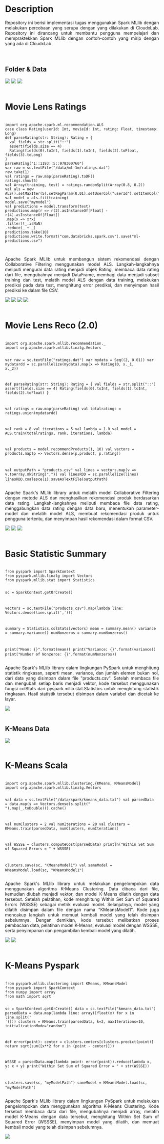 # Description
<div align="justify">
Repository ini berisi implementasi tugas menggunakan Spark MLlib dengan melakukan percobaan yang serupa dengan yang dilakukan di CloudxLab. Repository ini dirancang untuk membantu pengguna mempelajari dan mempraktekkan Spark MLlib dengan contoh-contoh yang mirip dengan yang ada di CloudxLab.
</div>
<br><br>

## Folder & Data

<img src="folder.png" />
<img src="data.png" />
<img src="hasil 1.1.png" />
<br><br>

# Movie Lens Ratings

<div>
  <pre>
    <code>
import org.apache.spark.ml.recommendation.ALS
case class Rating(userId: Int, movieId: Int, rating: Float, timestamp: Long)
def parseRating(str: String): Rating = {
  val fields = str.split("::")
  assert(fields.size == 4)
  Rating(fields(0).toInt, fields(1).toInt, fields(2).toFloat, fields(3).toLong)
}
parseRating("1::1193::5::978300760")
var raw = sc.textFile("/data/ml-1m/ratings.dat")
raw.take(1)
val ratings = raw.map(parseRating).toDF()
ratings.show(5)
val Array(training, test) = ratings.randomSplit(Array(0.8, 0.2))
val als = new ALS().setMaxIter(5).setRegParam(0.01).setUserCol("userId").setItemCol("movieId").setRatingCol("rating")
val model = als.fit(training)
model.save("mymodel")
val predictions = model.transform(test)
predictions.map(r => r(2).asInstanceOf[Float] - r(4).asInstanceOf[Float])
.map(x => x*x)
.filter(!_.isNaN)
.reduce(_ + _)
predictions.take(10)
predictions.write.format("com.databricks.spark.csv").save("ml-predictions.csv")
    </code>
  </pre>
  <p align="justify">
  Apache Spark MLlib untuk membangun sistem rekomendasi dengan Collaborative Filtering menggunakan model ALS. Langkah-langkahnya meliputi mengurai data rating menjadi objek Rating, membaca data rating dari file, mengubahnya menjadi DataFrame, membagi data menjadi subset training dan test, melatih model ALS dengan data training, melakukan prediksi pada data test, menghitung error prediksi, dan menyimpan hasil prediksi ke dalam file CSV.
  </p>
</div>
<img src="step 1.1.png"/>
<img src="step 1.2.png"/>
<img src="step 1.3.png"/>
<img src="hasil 1.2.png"/>
<br><br>

# Movie Lens Reco (2.0)

<div>
  <pre>
    <code>
import org.apache.spark.mllib.recommendation._
import org.apache.spark.mllib.linalg.Vectors

var raw = sc.textFile("ratings.dat")
var mydata = Seq((2, 0.01))
var mydatardd = sc.parallelize(mydata).map(x => Rating(0, x._1, x._2))

def parseRating(str: String): Rating = {
  val fields = str.split("::")
  assert(fields.size == 4)
  Rating(fields(0).toInt, fields(1).toInt, fields(2).toFloat)
}

val ratings = raw.map(parseRating)
val totalratings = ratings.union(mydatardd)

val rank = 8
val iterations = 5
val lambda = 1.0
val model = ALS.train(totalratings, rank, iterations, lambda)

val products = model.recommendProducts(1, 10)
val vectors = products.map(p => Vectors.dense(p.product, p.rating)) 

val outputPath = "products.csv"
val lines = vectors.map(v => v.toArray.mkString(","))
val linesRDD = sc.parallelize(lines)
linesRDD.coalesce(1).saveAsTextFile(outputPath)
    </code>
  </pre>
  <p align="justify">
   Apache Spark's MLlib library untuk melatih model Collaborative Filtering dengan metode ALS dan menghasilkan rekomendasi produk berdasarkan data rating. Langkah-langkahnya meliputi membaca file data rating, menggabungkan data rating dengan data baru, menentukan parameter-model dan melatih model ALS, membuat rekomendasi produk untuk pengguna tertentu, dan menyimpan hasil rekomendasi dalam format CSV.
  </p>
</div>
<img src="step 2.1.png"/>
<img src="step 2.2.png"/>
<img src="step 2.3.png"/>
<br><br>

# Basic Statistic Summary

<div>
  <pre>
    <code>
from pyspark import SparkContext
from pyspark.mllib.linalg import Vectors
from pyspark.mllib.stat import Statistics

sc = SparkContext.getOrCreate()

vectors = sc.textFile("products.csv").map(lambda line: Vectors.dense(line.split(',')))

summary = Statistics.colStats(vectors)
mean = summary.mean()
variance = summary.variance()
numNonzeros = summary.numNonzeros()

print("Mean: {}".format(mean))
print("Variance: {}".format(variance))
print("Number of Nonzeros: {}".format(numNonzeros))
    </code>
  </pre>
  <p align="justify">
   Apache Spark's MLlib library dalam lingkungan PySpark untuk menghitung statistik ringkasan, seperti mean, variance, dan jumlah elemen bukan nol, dari data yang disimpan dalam file "products.csv". Setelah membaca file dan mengubah setiap baris menjadi vektor, kode tersebut menggunakan fungsi colStats dari pyspark.mllib.stat.Statistics untuk menghitung statistik ringkasan. Hasil statistik tersebut disimpan dalam variabel dan dicetak ke layar.
  </p>
</div>
<img src="step 2.4.png"/>
<br><br>

## K-Means Data

<img src="file 2.png" />
<br><br>

# K-Means Scala

<div>
  <pre>
    <code>
import org.apache.spark.mllib.clustering.{KMeans, KMeansModel}
import org.apache.spark.mllib.linalg.Vectors

val data = sc.textFile("/data/spark/kmeans_data.txt")
val parsedData = data.map(s => Vectors.dense(s.split(" ").map(_.toDouble))).cache()

val numClusters = 2
val numIterations = 20
val clusters = KMeans.train(parsedData, numClusters, numIterations)

val WSSSE = clusters.computeCost(parsedData)
println("Within Set Sum of Squared Errors = " + WSSSE)

clusters.save(sc, "KMeansModel1")
val sameModel = KMeansModel.load(sc, "KMeansModel1")
    </code>
  </pre>
  <p align="justify">
  Apache Spark's MLlib library untuk melakukan pengelompokan data menggunakan algoritma K-Means Clustering. Data dibaca dari file, kemudian diubah menjadi vektor, dan model K-Means dilatih dengan data tersebut. Setelah pelatihan, kode menghitung Within Set Sum of Squared Errors (WSSSE) sebagai metrik evaluasi model. Selanjutnya, model yang dilatih disimpan dalam file dengan nama "KMeansModel1". Kode juga mencakup langkah untuk memuat kembali model yang telah disimpan sebelumnya. Dengan demikian, kode tersebut melibatkan proses pembacaan data, pelatihan model K-Means, evaluasi model dengan WSSSE, serta penyimpanan dan pengambilan kembali model yang dilatih.
  </p>
</div>
<img src="step 3.1.png"/>
<img src="step 3.2.png"/>
<br><br>

# K-Means Pyspark

<div>
  <pre>
    <code>
from pyspark.mllib.clustering import KMeans, KMeansModel
from pyspark import SparkContext
from numpy import array
from math import sqrt

sc = SparkContext.getOrCreate()
data = sc.textFile("kmeans_data.txt")
parsedData = data.map(lambda line: array([float(x) for x in line.split(' ')]))
clusters = KMeans.train(parsedData, k=2, maxIterations=10, initializationMode="random")

def error(point):
    center = clusters.centers[clusters.predict(point)]
    return sqrt(sum([x**2 for x in (point - center)]))

WSSSE = parsedData.map(lambda point: error(point)).reduce(lambda x, y: x + y)
print("Within Set Sum of Squared Error = " + str(WSSSE))

clusters.save(sc, "myModelPath")
sameModel = KMeansModel.load(sc, "myModelPath")
    </code>
  </pre>
  <p align="justify">
 Apache Spark's MLlib library dalam lingkungan PySpark untuk melakukan pengelompokan data menggunakan algoritma K-Means Clustering. Kode tersebut membaca data dari file, mengubahnya menjadi array, melatih model K-Means dengan data tersebut, menghitung Within Set Sum of Squared Error (WSSSE), menyimpan model yang dilatih, dan memuat kembali model yang telah disimpan sebelumnya.
  </p>
</div>
<img src="step 3.3.png"/>
